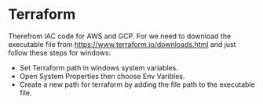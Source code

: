 # Terraform
Therefrom IAC code for AWS and GCP. For we need to download the executable file from https://www.terraform.io/downloads.html and just follow these steps for windows:
* Set Terraform path in windows system variables. 
* Open System Properties then choose Env Varibles.
* Create a new path for terraform by adding the file path to the executable file.
